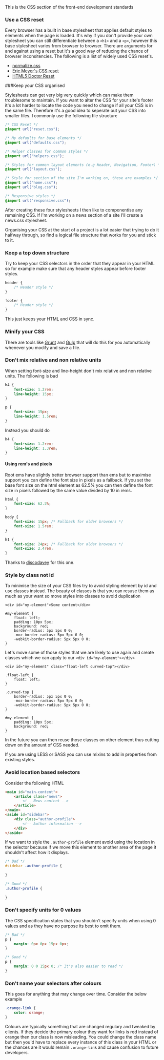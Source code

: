 This is the CSS section of the front-end development standards

### Use a CSS reset

Every browser has a built in base stylesheet that applies default styles to elements when the page is loaded.  It's why if you don't provide your own stylesheet you can still differentiate between a `<h1>` and a `<p>`, however this base stylesheet varies from browser to browser.  There are arguments for and against using a reset but it's a good way of reducing the chance of browser inconsitencies.  The following is a list of widely used CSS reset's.  

- [normalize.css](https://necolas.github.io/normalize.css/)
- [Eric Meyer's CSS reset](http://meyerweb.com/eric/tools/css/reset/)
- [HTML5 Doctor Reset](http://html5doctor.com/html-5-reset-stylesheet/)

###Keep your CSS organised

Stylesheets can get very big very quickly which can make them troublesome to maintain.  If you want to alter the CSS for your site's footer it's a lot harder to locate the code you need to change if all your CSS is in the same file.  Therefore it's a good idea to seperate out your CSS into smaller files.  I commonly use the following file structure

````css
/* CSS Reset */
@import url("reset.css");

/* My defaults for base elements */
@import url("defaults.css");

/* Helper classes for common styles */
@import url("helpers.css");

/* Styles for common layout elements (e.g Header, Navigation, Footer) */
@import url("layout.css");

/* Style for section of the site I'm working on, these are examples */
@import url("home.css");
@import url("blog.css");

/* Responsive styles */
@import url("responsive.css");
````

After creating these four stylesheets I then like to componentise any remaining CSS.  If I'm working on a news section of a site I'll create a news.css stylesheet.  

Organising your CSS at the start of a project is a lot easier that trying to do it halfway through, so find a logical file structure that works for you and stick to it.  

### Keep a top down structure

Try to keep your CSS selectors in the order that they appear in your HTML so for example make sure that any header styles appear before footer styles.  

````css
header {
	/* Header style */
}

footer {
	/* Header style */
}
````

This just keeps your HTML and CSS in sync.  

### Minify your CSS
There are tools like [Grunt](http://gruntjs.com/) and [Gulp](http://gulpjs.com/) that will do this for you automatically whenever you modify and save a file.  

### Don't mix relative and non relative units

When setting font-size and line-height don't mix relative and non relative units.  The following is bad

````css
h4 {
	font-size: 1.2rem;
	line-height: 15px;
}

p {
	font-size: 15px;
	line-height: 1.5rem;
}
````

Instead you should do

````css
h4 {
	font-size: 1.2rem;
	line-height: 1.3rem;
}
````

#### Using rem's and pixels

Root ems have slightly better browser support than ems but to maximise support you can define the font size in pixels as a fallback.  If you set the base font size on the html element as 62.5% you can then define the font size in pixels followed by the same value divided by 10 in rems.  

````css
html {
	font-size: 62.5%;
}

body {
	font-size: 15px; /* Fallback for older browsers */
	font-size: 1.5rem;
}

h1 {
	font-size: 24px; /* Fallback for older browsers */
	font-size: 2.4rem;
}
````

Thanks to [discodavey](https://github.com/discodavey) for this one.  

### Style by class not id

To minimise the size of your CSS files try to avoid styling element by id and use classes instead.  The beauty of classes is that you can resuse them as much as your want so move styles into classes to avoid duplication

	<div id="my-element">Some content</div>

	#my-element {
		float: left;
		padding: 10px 5px;
		background: red;
		border-radius: 5px 5px 0 0;
		-moz-border-radius: 5px 5px 0 0;
		-webkit-border-radius: 5px 5px 0 0;
	}

Let's move some of those styles that we are likely to use again and create classes which we can apply to our `<div id="my-element"></div>`

	<div id="my-element" class="float-left curved-top"></div>	

	.float-left {
		float: left;
	}

	.curved-top {
		border-radius: 5px 5px 0 0;
		-moz-border-radius: 5px 5px 0 0;
		-webkit-border-radius: 5px 5px 0 0;
	}

	#my-element {
		padding: 10px 5px;
		background: red;
	}

In the future you can then reuse those classes on other element thus cutting down on the amount of CSS needed.  

If you are using LESS or SASS you can use mixins to add in properties from existing styles.  

### Avoid location based selectors

Consider the following HTML

````html
<main id="main-content">
	<article class="news">
		<!-- News content -->
	</article>
</main>
<aside id="sidebar">
	<div class="author-profile">
		<!-- Author information -->
	</div>
</aside>
````

If we want to style the `.author-profile` element avoid using the location in the selector because if we move this element to another area of the page it shouldn't affect how it displays.  

````css
/* Bad */
#sidebar .author-profile {
	
}

/* Good */
.author-profile {
	
}
````

### Don't specify units for 0 values

The CSS specification states that you shouldn't specify units when using 0 values and as they have no purpose its best to omit them.  

````css
/* Bad */
p {
	margin: 0px 0px 15px 0px;
}

/* Good */
p {
	margin: 0 0 15px 0; /* It's also easier to read */
}
````

### Don't name your selectors after colours

This goes for anything that may change over time.  Consider the below example

````css
.orange-link {
	color: orange;
}
````

Colours are typically something that are changed regulary and tweaked by clients.  If they decide the primary colour they want for links is red instead of orange then our class is now misleading.  You could change the class name but then you'd have to replace every instance of this class in your HTML or the chances are it would remain  `.orange-link` and cause confusion to future developers.